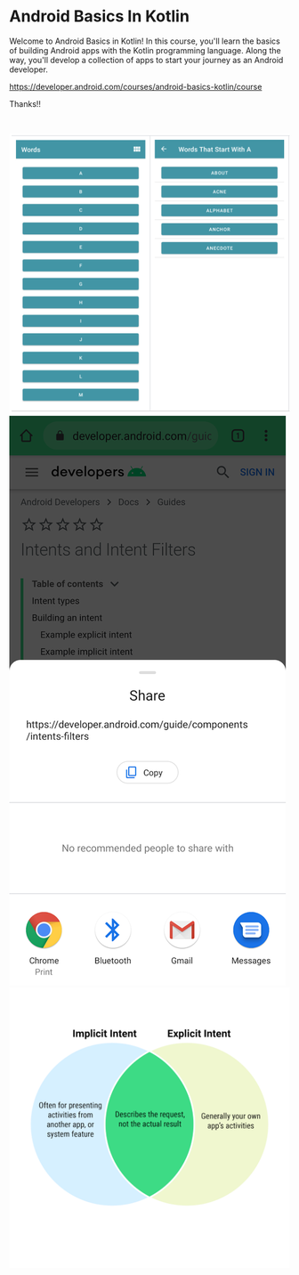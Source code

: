 # Android Basics In Kotlin

Welcome to Android Basics in Kotlin! In this course, you'll learn the basics of building Android apps with the Kotlin programming language. Along the way, you'll develop a collection of apps to start your journey as an Android developer.  

https://developer.android.com/courses/android-basics-kotlin/course

Thanks!!



<br>

![img](Images/1.png)
![img](Images/2.png)
![img](Images/3.png)

<br>
